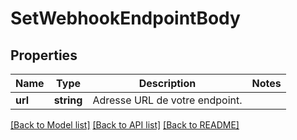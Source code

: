 # SetWebhookEndpointBody

## Properties
Name | Type | Description | Notes
------------ | ------------- | ------------- | -------------
**url** | **string** | Adresse URL de votre endpoint. | 

[[Back to Model list]](../../README.md#documentation-for-models) [[Back to API list]](../../README.md#documentation-for-api-endpoints) [[Back to README]](../../README.md)

